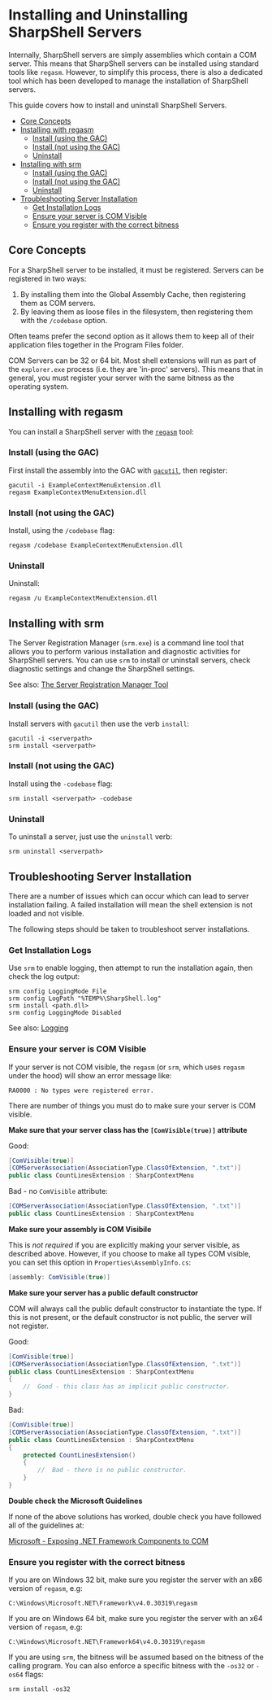 # Installing and Uninstalling SharpShell Servers

Internally, SharpShell servers are simply assemblies which contain a COM server. This means that SharpShell servers can be installed using standard tools like `regasm`. However, to simplify this process, there is also a dedicated tool which has been developed to manage the installation of SharpShell servers.

This guide covers how to install and uninstall SharpShell Servers.


<!-- vim-markdown-toc GFM -->

* [Core Concepts](#core-concepts)
* [Installing with regasm](#installing-with-regasm)
    * [Install (using the GAC)](#install-using-the-gac)
    * [Install (not using the GAC)](#install-not-using-the-gac)
    * [Uninstall](#uninstall)
* [Installing with srm](#installing-with-srm)
    * [Install (using the GAC)](#install-using-the-gac-1)
    * [Install (not using the GAC)](#install-not-using-the-gac-1)
    * [Uninstall](#uninstall-1)
* [Troubleshooting Server Installation](#troubleshooting-server-installation)
    * [Get Installation Logs](#get-installation-logs)
    * [Ensure your server is COM Visible](#ensure-your-server-is-com-visible)
    * [Ensure you register with the correct bitness](#ensure-you-register-with-the-correct-bitness)

<!-- vim-markdown-toc -->

## Core Concepts

For a SharpShell server to be installed, it must be registered. Servers can be registered in two ways:

1. By installing them into the Global Assembly Cache, then registering them as COM servers.
2. By leaving them as loose files in the filesystem, then registering them with the `/codebase` option.

Often teams prefer the second option as it allows them to keep all of their application files together in the Program Files folder.

COM Servers can be 32 or 64 bit. Most shell extensions will run as part of the `explorer.exe` process (i.e. they are 'in-proc' servers). This means that in general, you must register your server with the same bitness as the operating system.

## Installing with regasm

You can install a SharpShell server with the [`regasm`](https://docs.microsoft.com/en-us/dotnet/framework/tools/regasm-exe-assembly-registration-tool) tool:

### Install (using the GAC)

First install the assembly into the GAC with [`gacutil`](https://docs.microsoft.com/en-us/dotnet/framework/app-domains/how-to-install-an-assembly-into-the-gac), then register:

```
gacutil -i ExampleContextMenuExtension.dll
regasm ExampleContextMenuExtension.dll
```

### Install (not using the GAC)

Install, using the `/codebase` flag:

```
regasm /codebase ExampleContextMenuExtension.dll
```

### Uninstall

Uninstall:

```
regasm /u ExampleContextMenuExtension.dll
```

## Installing with srm

The Server Registration Manager (`srm.exe`) is a command line tool that allows you to perform various installation and diagnostic activities for SharpShell servers. You can use `srm` to install or uninstall servers, check diagnostic settings and change the SharpShell settings.

See also: [The Server Registration Manager Tool](../srm/srm.md)

### Install (using the GAC)

Install servers with `gacutil` then use the verb `install`:

```
gacutil -i <serverpath>
srm install <serverpath>
```

### Install (not using the GAC)

Install using the `-codebase` flag:

```
srm install <serverpath> -codebase
```

### Uninstall

To uninstall a server, just use the `uninstall` verb:

```
srm uninstall <serverpath>
```

## Troubleshooting Server Installation

There are a number of issues which can occur which can lead to server installation failing. A failed installation will mean the shell extension is not loaded and not visible.

The following steps should be taken to troubleshoot server installations.

### Get Installation Logs

Use `srm` to enable logging, then attempt to run the installation again, then check the log output:

```
srm config LoggingMode File
srm config LogPath "%TEMP%\SharpShell.log"
srm install <path.dll>
srm config LoggingMode Disabled
```

See also: [Logging](../logging/logging.md)

### Ensure your server is COM Visible

If your server is not COM visible, the `regasm` (or `srm`, which uses `regasm` under the hood) will show an error message like:

```
RA0000 : No types were registered error.
```

There are number of things you must do to make sure your server is COM visible.

**Make sure that your server class has the `[ComVisible(true)]` attribute**

Good:

```csharp
[ComVisible(true)]
[COMServerAssociation(AssociationType.ClassOfExtension, ".txt")]
public class CountLinesExtension : SharpContextMenu
```

Bad - no `ComVisible` attribute:

```csharp
[COMServerAssociation(AssociationType.ClassOfExtension, ".txt")]
public class CountLinesExtension : SharpContextMenu
```

**Make sure your assembly is COM Visibile**

This is *not required* if you are explicitly making your server visible, as described above. However, if you choose to make all types COM visible, you can set this option in `Properties\AssemblyInfo.cs`:

```csharp
[assembly: ComVisible(true)]
```

**Make sure your server has a public default constructor**

COM will always call the public default constructor to instantiate the type. If this is not present, or the default constructor is not public, the server will not register.

Good:

```csharp
[ComVisible(true)]
[COMServerAssociation(AssociationType.ClassOfExtension, ".txt")]
public class CountLinesExtension : SharpContextMenu
{
    //  Good - this class has an implicit public constructor.
}
```

Bad:

```csharp
[ComVisible(true)]
[COMServerAssociation(AssociationType.ClassOfExtension, ".txt")]
public class CountLinesExtension : SharpContextMenu
{
    protected CountLinesExtension()
    {
        //  Bad - there is no public constructor.
    }
}
```

**Double check the Microsoft Guidelines**

If none of the above solutions has worked, double check you have followed all of the guidelines at:

[Microsoft - Exposing .NET Framework Components to COM](https://docs.microsoft.com/en-us/dotnet/framework/interop/exposing-dotnet-components-to-com)

### Ensure you register with the correct bitness

If you are on Windows 32 bit, make sure you register the server with an x86 version of `regasm`, e.g:  

```
C:\Windows\Microsoft.NET\Framework\v4.0.30319\regasm 
```

If you are on Windows 64 bit, make sure you register the server with an x64 version of `regasm`, e.g:

```
C:\Windows\Microsoft.NET\Framework64\v4.0.30319\regasm
```

If you are using `srm`, the bitness will be assumed based on the bitness of the calling program. You can also enforce a specific bitness with the `-os32` or `-os64` flags:

```
srm install -os32
```
